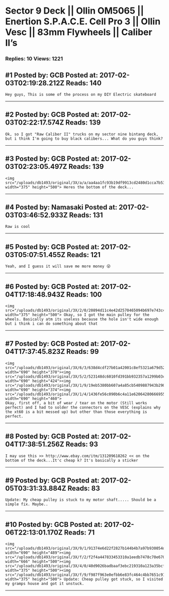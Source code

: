 # Sector 9 Deck &#124;&#124; Ollin OM5065 &#124;&#124; Enertion S.P.A.C.E. Cell Pro 3 &#124;&#124; Ollin Vesc &#124;&#124; 83mm Flywheels &#124;&#124; Caliber II&rsquo;s

### Replies: 10 Views: 1221

## \#1 Posted by: GCB Posted at: 2017-02-03T02:19:28.212Z Reads: 140

```
Hey guys, This is some of the process on my DIY Electric skateboard
```

---
## \#2 Posted by: GCB Posted at: 2017-02-03T02:22:17.574Z Reads: 139

```
Ok, so I got "Raw Caliber II" trucks on my sector nine bintang deck, but i think I'm going to buy black calibers... What do you guys think?
```

---
## \#3 Posted by: GCB Posted at: 2017-02-03T02:23:05.497Z Reads: 139

```
<img src="/uploads/db1493/original/3X/a/a/aa4aa1fc93b19df9913cd2480d1cca7b53b52e5c.JPG" width="375" height="500"> Heres the bottom of the deck...
```

---
## \#4 Posted by: Namasaki Posted at: 2017-02-03T03:46:52.933Z Reads: 131

```
Raw is cool
```

---
## \#5 Posted by: GCB Posted at: 2017-02-03T05:07:51.455Z Reads: 121

```
Yeah, and I guess it will save me more money 😜
```

---
## \#6 Posted by: GCB Posted at: 2017-02-04T17:18:48.943Z Reads: 100

```
<img src="/uploads/db1493/original/3X/2/0/20894d11c4e42d2570465094b697e743c4245d1e.JPG" width="375" height="500"> Okay, so I got the main pulley for the wheels. Basically atm its useless because the hole isn't wide enough but i think i can do something about that
```

---
## \#7 Posted by: GCB Posted at: 2017-02-04T17:37:45.823Z Reads: 99

```
<img src="/uploads/db1493/original/3X/6/3/638d4cdf27b01a42001c8ef5321a679d52f911f8.JPG" width="690" height="370"><img src="/uploads/db1493/original/3X/5/2/523148dc6010fd391bb932357a1299b03c6ca50d.JPG" width="690" height="424"><img src="/uploads/db1493/original/3X/1/9/19eb5380bb607a4a85cb5409887943b29089ef60.JPG" width="690" height="374"><img src="/uploads/db1493/original/3X/1/4/1436fe56c090b6c4a11e62064280666955d4a5b4.JPG" width="690" height="460">
Okay, first off, a bit of wear / tear on the motor (Still works perfect) and I had to solder the connectors on the VESC (explains why the xt60 is a bit messed up) but other than those everything is perfect.
```

---
## \#8 Posted by: GCB Posted at: 2017-02-04T17:38:51.256Z Reads: 93

```
I may use this >> http://www.ebay.com/itm/131209618262 << on the bottom of the deck...It'c cheap k? It's basically a sticker
```

---
## \#9 Posted by: GCB Posted at: 2017-02-05T03:31:33.884Z Reads: 83

```
Update: My cheap pulley is stuck to my motor shaft..... Should be a simple fix. Maybe..
```

---
## \#10 Posted by: GCB Posted at: 2017-02-06T22:13:01.170Z Reads: 71

```
<img src="/uploads/db1493/original/3X/9/1/91374e6d22f2827b144b4b7a97b930054d177824.JPG" width="690" height="489"><img src="/uploads/db1493/original/3X/f/2/f2f4a447833453310a1eedb7478c70e670197a5f.JPG" width="666" height="500"><img src="/uploads/db1493/original/3X/4/0/40d9026badbaaf3ebc219310a123a35bcff738ef.JPG" width="375" height="500"><img src="/uploads/db1493/original/3X/f/9/f987f963e0efbb6e83fc464c4bb7651c91b83eb4.JPG" width="375" height="500"> Update: Cheap pulley got stuck, so I visited my gramps house and got it unstuck.
```

---

